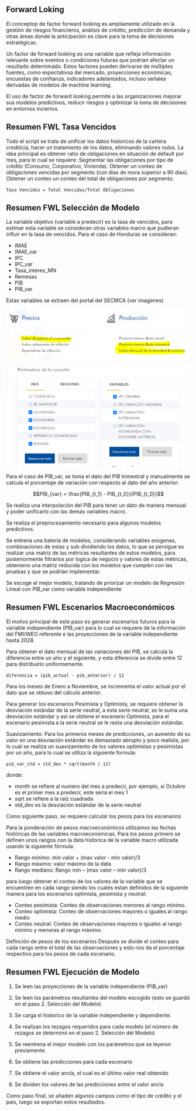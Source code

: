 ## Forward Loking
El conceptop de factor forward looking es ampliamente utilizado en la gestión de riesgos financieros, análisis de crédito, predicción de demanda y otras áreas donde la anticipación es clave para la toma de decisiones estratégicas.

Un factor de forward looking es una variable que refleja información relevante sobre eventos o condiciones futuras que podrían afectar un resultado determinado. Estos factores pueden derivarse de múltiples fuentes, como expectativsa del mercado, proyecciones económicas, encuestas de confianza, indicadores adelantados, incluso señales derivadas de modelos de machine learning.

El uso de factor de forward looking permite a las organizaciones mejorar sus modelos predictivos, reducir riesgos y optimizar la toma de decisiones en entornos inciertos.


## Resumen FWL Tasa Vencidos
Todo el script se trata de unificar los datos historicos de la cartera crediticia, 
hacer un tratamiento de los datos, eliminando valores nulos.
La idea principal es obtener ratio de obligaciones en situación de default por mes,
para lo cual se requiere:
    Segmentar las obligaciones por tipo de crédito (Consumo, Corporativo, Vivienda).
    Obtener un conteo de obligaciones vencidas por segmento (con dias de mora superior a 90 dias).
    Obtener un conteo un conteo del total de obligaciones por segmento.

    Tasa Vencidos = Total Vencidas/Total Obligaciones


## Resumen FWL Selección de Modelo 

La variable objetivo (variable a predecir) es la tasa de vencidos, para estimar esta variable se consideran otras variables macro que pudieran influir en la tasa de vencidos.
Para el caso de Honduras se consideran: 
- IMAE
- IMAE_var
- IPC
- IPC_var
- Tasa_interes_MN
- Remesas
- PIB
- PIB_var

Estas variables se extraen del portal del SECMCA (ver imagenes)

![portal SECMCA](img/image003.png)

![portal SECMCA](img/image004.png)

Para el caso de PIB_var, se toma el dato del PIB trimestral y manualmente se calcula el porcentaje de variación con respecto al dato del año anterior:

$$PIB_{var} = \frac{PIB_{t_1} - PIB_{t_0}}{PIB_{t_0}}$$

Se realiza una interpolación del PIB para tener un dato de manera mensual y poder unificarlo con las demás variables macro.

Se realiza el preprocesamiento necesario para algunos modelos predictivos.

Se entrena una batería de modelos, considerando variables exogenas, 
combinaciones de estas y sub dividiendo los datos, lo que se persigue es realizar una matriz de las métricas resultantes de estos modelos, 
para posteriormente filtrarlos por logica de negocio y valores de estas métricas, obtenieno una matriz reducida con los modelos que cumplen con las pruebas y que se podrían implementar.

Se escoge el mejor modelo, tratando de priorizar un modelo de Regresión Lineal
con PIB_var como variable independiente 

## Resumen FWL Escenarios Macroeconómicos

El motivo principal de este paso es generar escenarios futuros para la variable independiente (PIB_var)
para lo cual se requiere de la información del FMI/WEO referente e las proyecciones de la variable independiente hasta 2028.

Para obtener el dato mensual de las variaciones del PIB, se calcula la diferencia entre un año y el siguiente, y esta diferencia se divide entre 12 para distribuirlo uniformemente.
    
    diferencia = (pib_actual - pib_anterior) / 12

Para los meses de Enero a Noviembre, se incrementa el valor actual por el dato que se obtuvo del cálculo anterior.

Para generar los escenarios Pesimista y Optimista, se requiere obtener la desviación estándar de la serie neutral, a esta serie neutral, se le suma una desviación estándar y así se obtiene el escenario Optimista, para el escenario pesimista a la serie neutral se le resta una desviación estándar.

Suavizamiento:
Para los primeros meses de predicciones, un aumento de su valor en una desviación estándar es demasiado abrupto y poco realista,
por lo cual se realiza un suavizamiento de los valores optimistas y pesimistas por un año, para lo cual se utiliza la siguiente formula:
    
    pib_var_std = std_dev * sqrt(month / 12) 

donde:
- month se refiere al numero del mes a predecir, por ejemplo, si Octubre es el primer mes a predecir, este sería el mes 1
- sqrt se refiere a la raíz cuadrada
- std_dev es la desviación estándar de la serie neutral

Como siguiente paso, se requiere calcular los pesos para los escenarios

Para la ponderación de pesos macroeconómicos utilizamos las fechas históricas de las variables macroeconómicas. Para los pesos primero se definen unos rangos con la data historica de la variable macro utilizada usando la siguiente fórmula:
- Rango mínimo: min valor  + (max valor - min valor)/3
- Rango máximo: valor máximo de la data
- Rango mediano: Rango min – (max valor – min valor)/3
  
para luego obtener el conteo de los valores de la variable que se encuentren en cada rango siendo los cuales estan definidos de la siguiente manera para los escenarios optimista, pesimista y neutral:

- Conteo pesimista: Conteo de observaciones menores al rango mínimo.
- Conteo optimista: Conteo de observaciones mayores o iguales al rango medio
- Conteo neutral: Conteo de observaciones mayores o iguales al rango mínimo y menores al rango máximo.
 

Definción de pesos de los escenarios
Después se divide el conteo para cada rango entre el total de las observaciones y esto nos da el porcentaje respectivo para los pesos de cada escenario.

## Resumen FWL Ejecución de Modelo

1. Se leen las proyecciones de la variable independiente (PIB_var) 
2. Se leen los parámetros resultantes del modelo escogido (esto se guardó en el paso 2. Selección del Modelo) 
3. Se carga el historico de la variable independiente y dependiente. 
4. Se realizan los rezagos requeridos para cada modelo (el número de rezagos se determinó en el paso 2. Selección del Modelo)

5. Se reentrena el mejor modelo con los parámetros que se leyeron previamente.
6. Se obtiene las predicciones para cada escenario

7. Se obtiene el valor ancla, el cual es el último valor real obtenido
8. Se dividen los valores de las predicciones entre el valor ancla

Como paso final, se añaden algunos campos como el tipo de crédito y el país, luego se exportan estos resultados.
